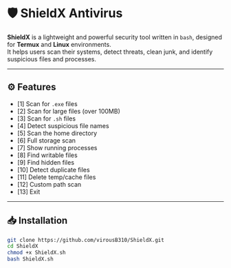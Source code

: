 # 🛡️ ShieldX Antivirus

**ShieldX** is a lightweight and powerful security tool written in `bash`, designed for **Termux** and **Linux** environments.  
It helps users scan their systems, detect threats, clean junk, and identify suspicious files and processes.

---

## ⚙️ Features

- [1] Scan for `.exe` files  
- [2] Scan for large files (over 100MB)  
- [3] Scan for `.sh` files  
- [4] Detect suspicious file names  
- [5] Scan the home directory  
- [6] Full storage scan  
- [7] Show running processes  
- [8] Find writable files  
- [9] Find hidden files  
- [10] Detect duplicate files  
- [11] Delete temp/cache files  
- [12] Custom path scan  
- [13] Exit

---

## 📥 Installation

```bash
git clone https://github.com/virousB310/ShieldX.git
cd ShieldX
chmod +x ShieldX.sh
bash ShieldX.sh


